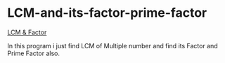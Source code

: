 # LCM-and-its-factor-prime-factor

[LCM & Factor](https://www.geeksforgeeks.org/prime-factors-lcm-array-elements/)

In this program i just find LCM of Multiple number and find its Factor and Prime Factor also.

